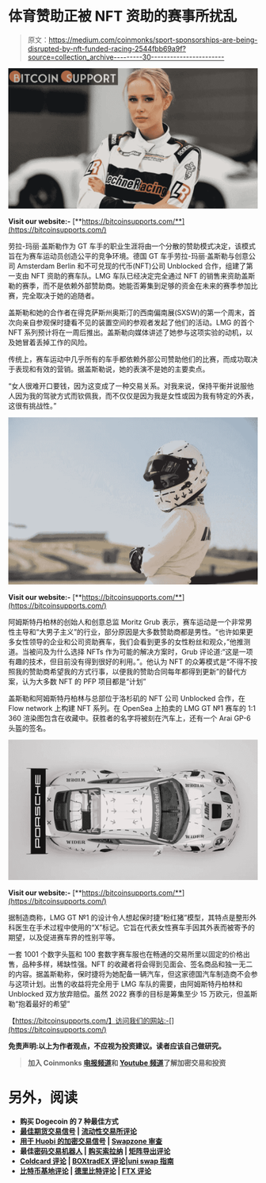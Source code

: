 # 体育赞助正被 NFT 资助的赛事所扰乱

> 原文：<https://medium.com/coinmonks/sport-sponsorships-are-being-disrupted-by-nft-funded-racing-2544fbb69a9f?source=collection_archive---------30----------------------->

![](img/caa326983be49ad05bffbcb8eb4e8cee.png)

**Visit our website:-** [**https://bitcoinsupports.com/**](https://bitcoinsupports.com/)

劳拉-玛丽·盖斯勒作为 GT 车手的职业生涯将由一个分散的赞助模式决定，该模式旨在为赛车运动员创造公平的竞争环境。德国 GT 车手劳拉-玛丽·盖斯勒与创意公司 Amsterdam Berlin 和不可兑现的代币(NFT)公司 Unblocked 合作，组建了第一支由 NFT 资助的赛车队。LMG 车队已经决定完全通过 NFT 的销售来资助盖斯勒的赛季，而不是依赖外部赞助商。她能否筹集到足够的资金在未来的赛季参加比赛，完全取决于她的追随者。

盖斯勒和她的合作者在得克萨斯州奥斯汀的西南偏南展(SXSW)的第一个周末，首次向亲自参观保时捷看不见的装置空间的参观者发起了他们的活动。LMG 的首个 NFT 系列预计将在一周后推出。盖斯勒向媒体讲述了她参与这项实验的动机，以及她冒着丢掉工作的风险。

传统上，赛车运动中几乎所有的车手都依赖外部公司赞助他们的比赛，而成功取决于表现和有效的营销。据盖斯勒说，她的表演不是她的主要卖点。

“女人很难开口要钱，因为这变成了一种交易关系。对我来说，保持平衡并说服他人因为我的驾驶方式而钦佩我，而不仅仅是因为我是女性或因为我有特定的外表，这很有挑战性。”

![](img/8338cd4216abcd230aa428c7a0862ec1.png)

**Visit our website:-** [**https://bitcoinsupports.com/**](https://bitcoinsupports.com/)

阿姆斯特丹柏林的创始人和创意总监 Moritz Grub 表示，赛车运动是一个非常男性主导和“大男子主义”的行业，部分原因是大多数赞助商都是男性。“也许如果更多女性领导的企业和公司资助赛车，我们会看到更多的女性粉丝和观众，”他推测道。当被问及为什么选择 NFTs 作为可能的解决方案时，Grub 评论道:“这是一项有趣的技术，但目前没有得到很好的利用。”。他认为 NFT 的众筹模式是“不得不按照我的赞助商希望我的方式行事，以便我的赞助合同每年都得到更新”的替代方案，认为大多数 NFT 的 PFP 项目都是“计划”

盖斯勒和阿姆斯特丹柏林与总部位于洛杉矶的 NFT 公司 Unblocked 合作，在 Flow network 上构建 NFT 系列。在 OpenSea 上拍卖的 LMG GT №1 赛车的 1:1 360 渲染图包含在收藏中。获胜者的名字将被刻在汽车上，还有一个 Arai GP-6 头盔的签名。

![](img/870e2b875b905c9af47e044b2b3b5428.png)

**Visit our website:-** [**https://bitcoinsupports.com/**](https://bitcoinsupports.com/)

据制造商称，LMG GT №1 的设计令人想起保时捷“粉红猪”模型，其特点是整形外科医生在手术过程中使用的“X”标记。它旨在代表女性赛车手因其外表而被寄予的期望，以及促进赛车界的性别平等。

一套 1001 个数字头盔和 100 套数字赛车服也在畅通的交易所里以固定的价格出售，品种多样，稀缺性强。NFT 的收藏者将会得到见面会、签名商品和独一无二的内容。据盖斯勒称，保时捷将为她配备一辆汽车，但这家德国汽车制造商不会参与这项计划。出售的收益将完全用于 LMG 车队的需要，由阿姆斯特丹柏林和 Unblocked 双方放弃赔偿。虽然 2022 赛季的目标是筹集至少 15 万欧元，但盖斯勒“抱着最好的希望”

【https://bitcoinsupports.com/】访问我们的网站:-[](https://bitcoinsupports.com/)

****免责声明:以上为作者观点，不应视为投资建议。读者应该自己做研究。****

> **加入 Coinmonks [电报频道](https://t.me/coincodecap)和 [Youtube 频道](https://www.youtube.com/c/coinmonks/videos)了解加密交易和投资**

# **另外，阅读**

*   **购买 Dogecoin 的 7 种最佳方式**
*   **[最佳期货交易信号](https://coincodecap.com/futures-trading-signals) | [流动性交易所评论](https://coincodecap.com/liquid-exchange-review)**
*   **[用于 Huobi 的加密交易信号](https://coincodecap.com/huobi-crypto-trading-signals) | [Swapzone 审查](/coinmonks/swapzone-review-crypto-exchange-data-aggregator-e0ad78e55ed7)**
*   **最佳[密码交易机器人](https://coincodecap.com/best-crypto-trading-bots) | [购买索拉纳](https://coincodecap.com/buy-solana) | [矩阵导出评论](https://coincodecap.com/matrixport-review)**
*   **[Coldcard 评论](https://coincodecap.com/coldcard-review) | [BOXtradEX 评论](https://coincodecap.com/boxtradex-review)|[uni swap 指南](https://coincodecap.com/uniswap)**
*   **[比特币基地评论](/coinmonks/coinbase-review-6ef4e0f56064) | [德里比特评论](/coinmonks/deribit-review-options-fees-apis-and-testnet-2ca16c4bbdb2) | [FTX 评论](/coinmonks/ftx-crypto-exchange-review-53664ac1198f)**